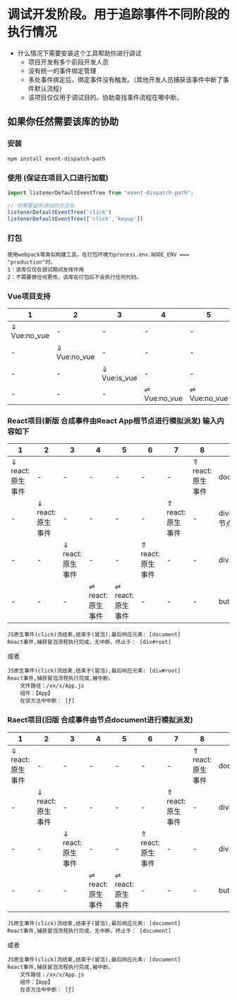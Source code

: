 
调试开发阶段。用于追踪事件不同阶段的执行情况
===================

* 什么情况下需要安装这个工具帮助你进行调试
  * 项目开发有多个前段开发人员
  * 没有统一的事件绑定管理
  * 多处事件绑定后，绑定事件没有触发。（其他开发人员捕获该事件中断了事件默认流程）
  * 该项目仅仅用于调试目的。协助查找事件流程在哪中断。
  


## 如果你任然需要该库的协助
  
  ### 安装
  
 ```
 npm install event-dispatch-path
 ```
    
  ### 使用 (保证在项目入口进行加载)
  
```typescript
import listenerDefaultEventTree from "event-dispatch-path";

// 你需要监听调试的方法名
listenerDefaultEventTree('click')
listenerDefaultEventTree(['click','keyup'])
```
  ### 打包
```
使用webpack等类似构建工具。在打包环境为process.env.NODE_ENV === "production"时。
1：该库仅仅在调试期间发挥作用
2：不需要做任何更改，该库在打包后不会执行任何代码。
```
  ### Vue项目支持


   |1|2|3|4|5|6|7|8|9|
   |-|-|-|-|-|-|-|-|-|
   |⇓ Vue:no_vue|-|-|-|-|-|-|⇑ Vue:is_vue|document|
   |-|⇓ Vue:no_vue|-|-|-|-|⇑ Vue:is_vue|-|div#root(Root节点)|
   |-|-|⇓ Vue:is_vue|-|-|⇑ Vue:is_vue|-|-|div.content|
   |-|-|-|⇌ Vue:no_vue|⇌ Vue:no_vue|-|-|-|button|


  ### React项目(新版 合成事件由React App根节点进行模拟派发) 输入内容如下

   |1|2|3|4|5|6|7|8|9|
   |-|-|-|-|-|-|-|-|-|
   |⇓ react:原生事件|-|-|-|-|-|-|⇑ react:原生事件|document|
   |-|⇓ react:原生事件|-|-|-|-|⇑ react:原生事件|-|div#root(Root节点)|
   |-|-|⇓ react:原生事件|-|-|⇑ react:原生事件|-|-|div.content|
   |-|-|-|⇌ react:原生事件|⇌ react:原生事件|-|-|-|button|

```
JS原生事件(click)流结束,结束于(冒泡),最后响应元素: [document]
React事件,捕获冒泡流程执行完成，无中断。终止于： [div#root]
```
或者
```
JS原生事件(click)流结束,结束于(冒泡),最后响应元素: [div#root]
React事件,捕获冒泡流程执行完成,被中断。            
    文件路径：/xx/x/App.js            
    组件：【App】            
    在该方法中中断： [ƒ]
```



  ### Raect项目(旧版 合成事件由节点document进行模拟派发) 

  
   |1|2|3|4|5|6|7|8|9|
   |-|-|-|-|-|-|-|-|-|
   |⇓ react:原生事件|-|-|-|-|-|-|⇑ react:原生事件|document|
   |-|⇓ react:原生事件|-|-|-|-|⇑ react:原生事件|-|div#root|
   |-|-|⇓ react:原生事件|-|-|⇑ react:原生事件|-|-|div.content|
   |-|-|-|⇌ react:原生事件|⇌ react:原生事件|-|-|-|button|

```
JS原生事件(click)流结束,结束于(冒泡),最后响应元素: [document]
React事件,捕获冒泡流程执行完成，无中断。终止于： [document]
```
或者
```
JS原生事件(click)流结束,结束于(冒泡),最后响应元素: [document]
React事件,捕获冒泡流程执行完成,被中断。            
    文件路径：/xx/x/App.js            
    组件：【App】            
    在该方法中中断： [ƒ]
```
